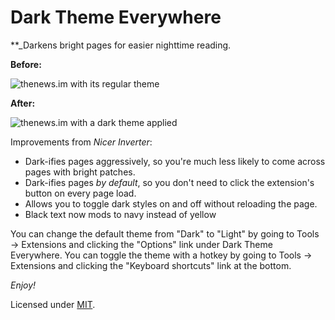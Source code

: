# Dark Theme Everywhere

**_Darkens bright pages for easier nighttime reading.

**Before:**

![thenews.im with its regular theme](./before.png)

**After:**

![thenews.im with a dark theme applied](./after.png)

Improvements from _Nicer Inverter_:
 - Dark-ifies pages aggressively, so you're much less likely to come across pages with bright patches.
 - Dark-ifies pages _by default_, so you don't need to click the extension's button on every page load.
 - Allows you to toggle dark styles on and off without reloading the page.
 - Black text now mods to navy instead of yellow

You can change the default theme from "Dark" to "Light" by going to Tools -> Extensions and clicking the "Options" link under Dark Theme Everywhere. You can toggle the theme with a hotkey by going to Tools -> Extensions and clicking the "Keyboard shortcuts" link at the bottom.

_Enjoy!_

Licensed under [MIT](./LICENSE.md).
